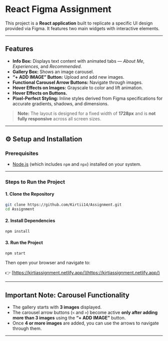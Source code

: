 # React Figma Assignment

This project is a **React application** built to replicate a specific UI design provided via Figma.
It features two main widgets with interactive elements.

---

##  Features

* **Info Box:** Displays text content with animated tabs — *About Me*, *Experiences*, and *Recommended*.
* **Gallery Box:** Shows an image carousel.
* **“+ ADD IMAGE” Button:** Upload and add new images.
* **Functional Carousel Arrow Buttons:** Navigate through images.
* **Hover Effects on Images:** Grayscale to color and lift animation.
* **Hover Effects on Buttons.**
* **Pixel-Perfect Styling:** Inline styles derived from Figma specifications for accurate gradients, shadows, and dimensions.

> **Note:** The layout is designed for a fixed width of **1728px** and is **not fully responsive** across all screen sizes.

---

## ⚙️ Setup and Installation

### Prerequisites

* [Node.js](https://nodejs.org/) (which includes `npm` and `npx`) installed on your system.

---

###  Steps to Run the Project

#### 1. Clone the Repository

```bash
git clone https://github.com/Kirtii14/Assignment.git
cd Assignment
```

#### 2. Install Dependencies

```bash
npm install
```

#### 3. Run the Project

```bash
npm start
```

Then open your browser and navigate to:

👉 [https://kirtiassignment.netlify.app/](https://kirtiassignment.netlify.app/)

---

##  Important Note: Carousel Functionality

* The gallery starts with **3 images** displayed.
* The carousel arrow buttons (`<` and `>`) become active **only after adding more than 3 images** using the **“+ ADD IMAGE”** button.
* Once **4 or more images** are added, you can use the arrows to navigate through them.

---
